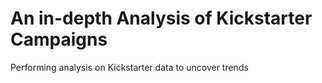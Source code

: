 # An in-depth Analysis of Kickstarter Campaigns
Performing analysis on Kickstarter data to uncover trends


